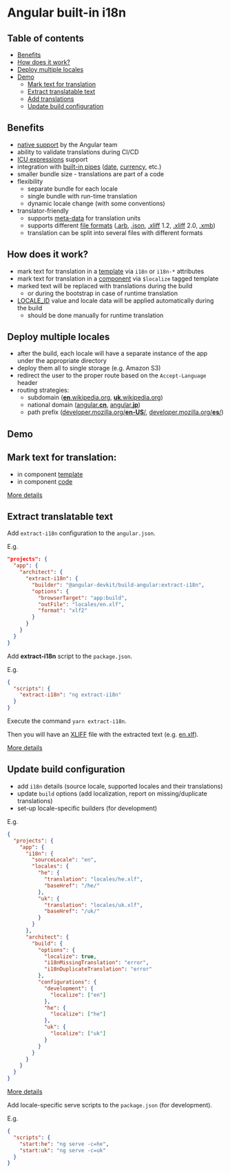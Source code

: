 # Angular built-in i18n

## Table of contents
- [Benefits](#benefits)
- [How does it work?](#how-does-it-work)
- [Deploy multiple locales](#deploy-multiple-locales)
- [Demo](#demo)
  - [Mark text for translation](#mark-text-for-translation)
  - [Extract translatable text](#extract-translatable-text)
  - [Add translations](https://angular.io/guide/i18n-common-translation-files)
  - [Update build configuration](#update-build-configuration)


## Benefits
- [native support](https://angular.io/guide/i18n-overview) by the Angular team
- ability to validate translations during CI/CD
- [ICU expressions](https://angular.io/guide/i18n-common-prepare#icu-expressions) support
- integration with [built-in pipes](https://angular.io/api/common#pipes) ([date](https://angular.io/api/common/DatePipe), [currency](https://angular.io/api/common/CurrencyPipe), etc.)
- smaller bundle size - translations are part of a code
- flexibility
  - separate bundle for each locale
  - single bundle with run-time translation
  - dynamic locale change (with some conventions)
- translator-friendly
  - supports [meta-data](https://angular.io/guide/i18n-common-prepare#i18n-metadata-for-translation) for translation units
  - supports different [file formats](https://angular.io/guide/i18n-common-translation-files#change-the-source-language-file-format) ([.arb](https://github.com/google/app-resource-bundle/wiki/ApplicationResourceBundleSpecification), [.json](https://www.json.org/json-en.html), [.xliff](http://docs.oasis-open.org/xliff/xliff-core/xliff-core.html) 1.2, [.xliff](http://docs.oasis-open.org/xliff/xliff-core/v2.0/cos01/xliff-core-v2.0-cos01.html) 2.0, [.xmb](https://cldr.unicode.org/development/development-process/design-proposals/xmb))
  - translation can be split into several files with different formats


## How does it work?
- mark text for translation in a [template](https://angular.io/guide/i18n-common-prepare#mark-text-in-component-template) via `i18n` or `i18n-*` attributes
- mark text for translation in a [component](https://angular.io/guide/i18n-common-prepare#mark-text-in-component-code) via `$localize` tagged template
- marked text will be replaced with translations during the build
  - or during the bootstrap in case of runtime translation
- [LOCALE_ID](https://angular.io/api/core/LOCALE_ID) value and locale data will be applied automatically during the build
  - should be done manually for runtime translation


## Deploy multiple locales
- after the build, each locale will have a separate instance of the app under the appropriate directory
- deploy them all to single storage (e.g. Amazon S3)
- redirect the user to the proper route based on the `Accept-Language` header
- routing strategies:
  - subdomain ([**en**.wikipedia.org](https://en.wikipedia.org/), [**uk**.wikipedia.org](https://uk.wikipedia.org/))
  - national domain ([angular.**cn**](https://angular.cn/), [angular.**jp**](https://angular.jp/))
  - path prefix ([developer.mozilla.org/**en-US**/](https://developer.mozilla.org/en-US/), [developer.mozilla.org/**es**/](https://developer.mozilla.org/es/))


## Demo
## Mark text for translation:
- in component [template](src/app/pages/home/home.component.html)
- in component [code](src/app/pages/home/home.component.ts)

[More details](https://angular.io/guide/i18n-common-prepare)


## Extract translatable text

Add `extract-i18n` configuration to the `angular.json`.

E.g.
```json
"projects": {
  "app": {
    "architect": {
      "extract-i18n": {
        "builder": "@angular-devkit/build-angular:extract-i18n",
        "options": {
          "browserTarget": "app:build",
          "outFile": "locales/en.xlf",
          "format": "xlf2"
        }
      }
    }
  }
}
```

Add **extract-i18n** script to the `package.json`.

E.g.
```json
{
  "scripts": {
    "extract-i18n": "ng extract-i18n"
  }
}
```

Execute the command `yarn extract-i18n`.

Then you will have an [XLIFF](http://docs.oasis-open.org/xliff/xliff-core/v2.0/cos01/xliff-core-v2.0-cos01.html) file with the extracted text (e.g. [en.xlf](src/messages/xlf2/en.xlf)).

[More details](https://angular.io/guide/i18n-common-translation-files)


## Update build configuration
- add `i18n` details (source locale, supported locales and their translations)
- update `build` options (add localization, report on missing/duplicate translations)
- set-up locale-specific builders (for development)

E.g.
```json
{
  "projects": {
    "app": {
      "i18n": {
        "sourceLocale": "en",
        "locales": {
          "he": {
            "translation": "locales/he.xlf",
            "baseHref": "/he/"
          },
          "uk": {
            "translation": "locales/uk.xlf",
            "baseHref": "/uk/"
          }
        }
      },
      "architect": {
        "build": {
          "options": {
            "localize": true,
            "i18nMissingTranslation": "error",
            "i18nDuplicateTranslation": "error"
          },
          "configurations": {
            "development": {
              "localize": ["en"]
            },
            "he": {
              "localize": ["he"]
            },
            "uk": {
              "localize": ["uk"]
            }
          }
        }
      }
    }
  }
}
```

[More details](https://angular.io/guide/i18n-common-merge#define-locales-in-the-build-configuration)

Add locale-specific serve scripts to the `package.json` (for development).

E.g.
```json
{
  "scripts": {
    "start:he": "ng serve -c=he",
    "start:uk": "ng serve -c=uk"
  }
}
```
